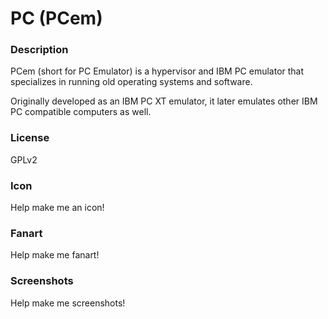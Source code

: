 # PC (PCem)

### Description

PCem (short for PC Emulator) is a hypervisor and IBM PC emulator that specializes in running old operating systems and software.

Originally developed as an IBM PC XT emulator, it later emulates other IBM PC compatible computers as well.

### License

GPLv2

### Icon

Help make me an icon!

### Fanart

Help make me fanart!

### Screenshots

Help make me screenshots!
